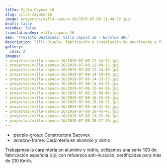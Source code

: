 ```yaml
---
title: Villa Cayuco 16
slug: villa-cayuco-16
image: proyectos/villa-cayuco-16/2019-07-08-11-44-52.jpg
draft: false
noindex: false
translationKey: villa-cayuco-16
seo: 'Proyecto Destacado: Villa Cayuco 16 - Eurolux SRL'
description: llll➤ Diseño, fabricación e instalación de envolvente y fachada ligera ✅ para el proyecto Villa Cayuco 16.
gallery:
  cols: 2
images:
- proyectos/villa-cayuco-16/2019-07-08-11-44-52.jpg
- proyectos/villa-cayuco-16/2019-07-08-12-09-13.jpg
- proyectos/villa-cayuco-16/2019-07-08-12-24-50.jpg
- proyectos/villa-cayuco-16/2019-07-08-14-10-40.jpg
- proyectos/villa-cayuco-16/2019-07-08-14-33-53.jpg
- proyectos/villa-cayuco-16/2019-07-08-14-34-37.jpg
- proyectos/villa-cayuco-16/2019-07-08-15-04-56.jpg
- proyectos/villa-cayuco-16/2019-07-08-15-06-46.jpg
- proyectos/villa-cayuco-16/2019-07-08-15-15-59.jpg
- proyectos/villa-cayuco-16/2019-07-08-15-38-21.jpg
- proyectos/villa-cayuco-16/2019-07-08-16-31-52.jpg
- proyectos/villa-cayuco-16/2019-07-08-16-45-45.jpg
- proyectos/villa-cayuco-16/2019-07-08-19-32-34.jpg
- proyectos/villa-cayuco-16/2019-07-08-20-17-39.jpg
---
```

- :people-group: Constructora Sacovex
- :window-frame: Carpintería en aluminio y vidrio

Trabajamos la carpintería en aluminio y vidrio, utilizamos una serie 100 de fabricación española 🇪🇸 con refuerzos anti-huracán, certificadas para más de 210 Km/h.